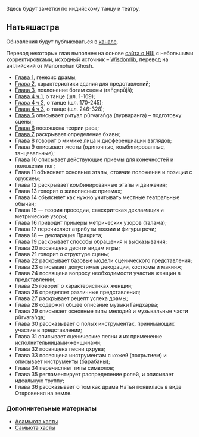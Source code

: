 Здесь будут заметки по индийскому танцу и театру.

## Натьяшастра

Обновления будут публиковаться в [канале](https://t.me/natyashastra).

Перевод некоторых глав выполнен на основе [сайта о НШ](https://natyashastra.narod.ru/) с небольшими корректировками, исходный источник – [Wisdomlib](https://www.wisdomlib.org/hinduism/book/the-natyashastra), перевод на английский от Manomohan Ghosh.

* [Глава 1](https://telegra.ph/Natyashastra-glava-1-02-13), генезис драмы;
* [Глава 2](https://telegra.ph/Natyashastra-Glava-2-02-13), характеристики здания для представлений;
* [Глава 3](https://telegra.ph/Natyashastra-Glava-3-poklonenie-bogam-sceny-02-13), поклонение богам сцены (raṅgapūjā);
* [Глава 4 ч 1](https://telegra.ph/Natyashastra-glava-4-tehnika-tanca-shl-1-169-iz-328-02-18), о танце (шл. 1-169);
* [Глава 4 ч 2](https://telegra.ph/Natyashastra-glava-4-ch-2-tehnika-tanca-angahary-shl-170-245-02-18), о танце (шл. 170-245);
* [Глава 4 ч 3](https://telegra.ph/Natyashastra-glava-4-ch-3-shl-246-328-02-20), о танце (шл. 246-328);
* [Глава 5](https://telegra.ph/Natyashastra-glava-5-Purvaranga-02-22) описывает ритуал pūrvaraṅga (пурваранга) – подготовку сцены;
* [Глава 6](https://telegra.ph/Natyashastra-glava-6-Rasa-02-22) посвящена теории раса;
* [Глава 7](/dance/ns-ch7) раскрывает определение бхавы;
* Глава 8 говорит о мимике лица и дифференциации взглядов;
* Глава 9 описывает жесты (одиночные, комбинированные, танцевальные);
* Глава 10 описывает действующие приемы для конечностей и положения ног;
* Глава 11 объясняет основные этапы, стоячие положения и позиции с оружием;
* Глава 12 раскрывает комбинированные этапы и движения;
* Глава 13 говорит о живописных приемах;
* Глава 14 объясняет как нужно учитывать местные театральные обычаи;
* Глава 15 — теория просодии, санскритская декламация и метрические узоры;
* Глава 16 приводит примеры метрических узоров (талама);
* Глава 17 перечисляет атрибуты поэзии и фигуры речи;
* Глава 18 — декларация Пракрита;
* Глава 19 раскрывает способы обращения и высказывания;
* Глава 20 посвящена десяти видам игры;
* Глава 21 говорит о структуре сцены;
* Глава 22 раскрывает базовые модели сценического представления;
* Глава 23 описывает допустимые декорации, костюмы и макияж;
* Глава 24 посвящена вопросу необходимости участия женщин в представлении;
* Глава 25 говорит о характеристиках женщин;
* Глава 26 определяет различные представления;
* Глава 27 раскрывает рецепт успеха драмы;
* Глава 28 содержит общее описание музыки Гандхарва;
* Глава 29 описывает основные типы мелодий и музыкальные части pūrvaraṅga;
* Глава 30 рассказывает о полых инструментах, принимающих участие в представлении;
* Глава 31 описывает сценические песни и их применение исполнительницами-женщинами;
* Глава 32 посвящена песни дхрува;
* Глава 33 посвящена инструментам с кожей (покрытием) и описывает инструменты (барабаны);
* Глава 34 перечисляет типы символов;
* Глава 35 регламентирует распределение ролей, и описывает идеальную труппу;
* Глава 36 рассказывает о том как драма Натья появилась в виде Откровения на земле.

### Дополнительные материалы

* [Асамьюта хасты](https://telegra.ph/Asamyuta-hastas-02-22)
* [Самьюта хасты](https://natanam.ru/132/samyuta-hasta/)
